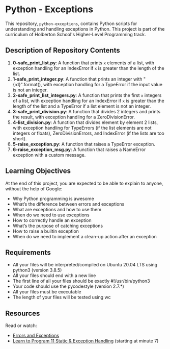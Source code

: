 # Python - Exceptions

This repository, `python-exceptions`, contains Python scripts for understanding and handling exceptions in Python. This project is part of the curriculum of Holberton School's Higher-Level Programming track.

## Description of Repository Contents

1. **0-safe_print_list.py**: A function that prints `x` elements of a list, with exception handling for an IndexError if `x` is greater than the length of the list.
2. **1-safe_print_integer.py**: A function that prints an integer with "{:d}".format(), with exception handling for a TypeError if the input value is not an integer.
3. **2-safe_print_list_integers.py**: A function that prints the first `x` integers of a list, with exception handling for an IndexError if `x` is greater than the length of the list and a TypeError if a list element is not an integer.
4. **3-safe_print_division.py**: A function that divides 2 integers and prints the result, with exception handling for a ZeroDivisionError.
5. **4-list_division.py**: A function that divides element by element 2 lists, with exception handling for TypeErrors (if the list elements are not integers or floats), ZeroDivisionErrors, and IndexError (if the lists are too short).
6. **5-raise_exception.py**: A function that raises a TypeError exception.
7. **6-raise_exception_msg.py**: A function that raises a NameError exception with a custom message.

## Learning Objectives

At the end of this project, you are expected to be able to explain to anyone, without the help of Google:

- Why Python programming is awesome
- What’s the difference between errors and exceptions
- What are exceptions and how to use them
- When do we need to use exceptions
- How to correctly handle an exception
- What’s the purpose of catching exceptions
- How to raise a builtin exception
- When do we need to implement a clean-up action after an exception

## Requirements

- All your files will be interpreted/compiled on Ubuntu 20.04 LTS using python3 (version 3.8.5)
- All your files should end with a new line
- The first line of all your files should be exactly #!/usr/bin/python3
- Your code should use the pycodestyle (version 2.7.*)
- All your files must be executable
- The length of your files will be tested using wc

## Resources

Read or watch:

- [Errors and Exceptions](https://docs.python.org/3/tutorial/errors.html)
- [Learn to Program 11 Static & Exception Handling](https://www.youtube.com/watch?v=iH4JJuoHQHc) (starting at minute 7)
